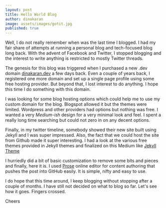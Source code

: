 ```yaml
---
layout: post
title: Hello World Blog
author: dinakaran
image: assets/images/gotit.jpg
published: true
---
```

Well, I do not really remember when was the last time I blogged. I had my fair share of attempts at running a personal blog and tech-focused blog long back. With the advent of Facebook and Twitter, I stopped blogging and the interest to write anything is restricted to mostly Twitter threads.

The genesis for this blog was triggered when I purchased a new .dev domain [dinakaran.dev](https://dinakaran.dev) a few days back. Even a couple of years back, I registered one more domain and set up a single page profile using some free hosting provider. But beyond that, I lost interest to do anything. I hope this time I do something with this domain. 

I was looking for some blog hosting options which could help me to use my custom domain for the blog. Blogspot allowed it but the themes were limited. Wordpress and other providers had options but nothing was free. I wanted a very _Medium-ish_ design for a very minimal look and feel. I spent a really long time searching but could not zero in on any decent options.

Finally, in my twitter timeline, somebody showed their new site built using Jekyll and I was super impressed. Also, the fact that we could host the site from Github made it super interesting.
I had a look at the various free themes provided in Jekyll themes and finalized on this Medium like [Jekyll Theme](https://jekyllthemes.io/theme/mediumish)

I hurriedly did a bit of basic customization to remove some bits and pieces and finally, here it is. I used [Prose](https://prose.io) online editor for content authoring that pushes the post into  GitHub easily. It is simple, nifty and easy to use.  

I do hope that this time around, I keep blogging without stopping after a couple of months. I have still not decided on what to blog so far. Let's see how it goes. Fingers crossed.

Cheers

